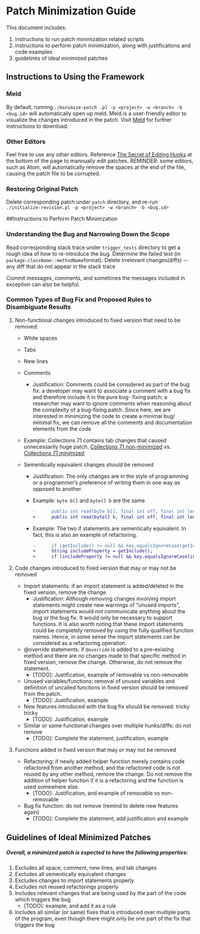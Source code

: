 # Patch Minimization Guide

This document includes:

1. instructions to run patch minimization related scripts
2. instructions to perform patch minimization, along with justifications and code examples 
3. guidelines of ideal minimized patches


## Instructions to Using the Framework

### Meld
By default, running `./minimize-patch .pl -p <project> -w <branch> -b <bug.id>` will automatically open up meld.  Meld is a user-friendly editor to visualize the changes introduced in the patch.  Visit [Meld](http://meldmerge.org/help/) for further instructions to download.

### Other Editors
Feel free to use any other editors.  Reference [The Secret of Editing Hunks](http://joaquin.windmuller.ca/2011/11/16/selectively-select-changes-to-commit-with-git-or-imma-edit-your-hunk) at the bottom of the page to mannually edit patches.  REMINDER: some editors, such as Atom, will automatically remove the spaces at the end of the file, causing the patch file to be corrupted.

### Restoring Original Patch
Delete corresponding patch under `patch` directory, and re-run `./initialize-revision.pl -p <project> -w <branch> -b <bug.id>`

##Instructions to Perform Patch Minimization

### Understanding the Bug and Narrowing Down the Scope
Read corresponding stack trace under `trigger_tests` directory to get a rough idea of how to re-introduce the bug. Determine the failed test (in `package.className::methodName`format). Delete irrelevant changes(diffs) -- any diff that do not appear in the stack trace

Commit messages, comments, and sometimes the messages included in exception can also be helpful.


### Common Types of Bug Fix and Proposed Rules to Disambiguate Results
1. Non-functional changes introduced to fixed version that need to be removed:
	* White spaces
	* Tabs
	* New lines
	* Comments
		* Justification: Comments could be considered as part of the bug fix: a developer may 		want to associate a comment with a bug fix and therefore include it in the pure bug-		fixing patch; a researcher may want to ignore comments when reasoning about the 		complexity of a bug-fixing patch. Since here, we are interested in minimizing the code 		to create a minimal bug/ minimal fix, we can remove all the comments and documentation 		elements from the code
	* Example: Collections 71 contains tab changes that caused unnecessarily huge patch. [Collections 71 non-minimized](https://github.com/ypzheng/defects4j/blob/merge-bug-mining-into-master/framework/bug-mining/code-example/col.71.preminimized.patch) vs. [Collections 71 minimized](https://github.com/ypzheng/defects4j/blob/merge-bug-mining-into-master/framework/bug-mining/code-example/col.71.minimized.patch)

	* Sementically equivalent changes should be removed 
		* Justification: The only changes are in the style of programming or a programmer’s 		preference of writing them in one way as opposed to another. 
		* Example: `byte b[]` and `byte[] b` are the same
		
			```diff
			-      public int read(byte b[], final int off, final int len) throws IOException
			+      public int read(byte[] b, final int off, final int len) throws IOException
			```
		
		* Example: The two if statements are sementically equivalent. In fact, this is also an 		example of refactoring.
		
			```diff
			-      if (getInclude() != null && key.equalsIgnoreCase(getInclude())) 
			+      String includeProperty = getInclude();
			+      if (includeProperty != null && key.equalsIgnoreCase(includeProperty)) 
			```
		
2. Code changes introduced to fixed version that may or may not be removed
	* Import statements: if an import statement is added/deleted in the fixed version, remove 	the change.
		* Justification: Although removing changes involving import statements might create new 		warnings of “unused imports”, import 		statements would not communicate anything about the bug or the bug fix. It would only 		be necessary to support functions. It is also worth noting that these import statements 		could be completely removed by using the fully qualified function names. Hence, in some 		sense the import statements can be considered as a refactoring operation.
	* @override statements: if `@override` is added to a pre-existing method and there are no 	changes made to that specific method in fixed version, remove the change.  Otherwise, do 	not 	remove the statement.
		* [TODO]: Justification, example of removable vs non-removable
	* Unused variables/functions: removal of unused variables and definition of uncalled 	functions in fixed version should be removed from the patch.
		* [TODO]: Justification, example
	* New features introduced with the bug fix should be removed: tricky tricky
		* [TODO]: Justification, example
	* Similar or same functional changes over multiple hunks/diffs: do not remove
		* [TODO]: Complete the statement, justification, example 
3. Functions added in fixed version that may or may not be removed
	* Refactoring: if newly added helper function merely contains code refactored from another 	method, and the refactored code is not reused by any other method, remove the change. Do 	not remove the addition of helper function if it is a refactoring and the function 	is used somewhere else.
		* [TODO]: Justification, and example of removable vs non-removable
	* Bug fix function: do not remove (remind to delete new features again)
		* [TODO]: Complete the statement, add justification and example

## Guidelines of Ideal Minimized Patches
##### Overall, a minimized patch is expected to have the following properties:
1. Excludes all space, comment, new lines, and tab changes
2. Excludes all sementically equivalent changes
3. Excludes changes to import statements properly
4. Excludes not reused refactorings properly
5. Includes relevant changes that are being used by the part of the code which triggers the bug
	* [TODO]: example, and add it as a rule
6. Includes all similar (or same) fixes that is introduced over multiple parts of the program, even though there might only be one part of the fix that triggers the bug
		
	